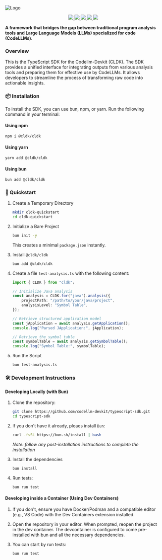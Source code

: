 <picture>
  <source media="(prefers-color-scheme: dark)" srcset="./docs/assets/cldk-dark.png">
  <source media="(prefers-color-scheme: light)" srcset="./docs/assets/cldk-light.png">
  <img alt="Logo">
</picture>

<p align='center'>
  <a href="https://arxiv.org/abs/2410.13007">
    <img src="https://img.shields.io/badge/arXiv-2410.13007-b31b1b?style=for-the-badge" />
  </a>
  <a href="https://opensource.org/licenses/Apache-2.0">
    <img src="https://img.shields.io/badge/License-Apache%202.0-green?style=for-the-badge" />
  </a>
  <a href="https://codellm-devkit.info">
    <img src="https://img.shields.io/badge/GitHub%20Pages-Docs-blue?style=for-the-badge" />
  </a>
  <a href="https://www.npmjs.com/package/@cldk/cldk">
    <img src="https://img.shields.io/npm/v/@cldk/cldk?color=crimson&logo=npm&style=for-the-badge" />
  </a>
  <a href="https://discord.com/channels/1333486179667935403/1334150434348208208">
    <img src="https://dcbadge.limes.pink/api/server/https://discord.gg/zEjz9YrmqN?style=for-the-badge"/>
  </a>
</p>


**A framework that bridges the gap between traditional program analysis tools and Large Language Models (LLMs) specialized for code (CodeLLMs).**

### Overview
This is the TypeScript SDK for the Codellm-Devkit (CLDK). The SDK provides a unified interface for integrating outputs from various analysis tools and preparing them for effective use by CodeLLMs. It allows developers to streamline the process of transforming raw code into actionable insights.

### 📦 Installation

To install the SDK, you can use bun, npm, or yarn. Run the following command in your terminal:
   
#### Using npm
```bash
npm i @cldk/cldk
```

#### Using yarn
```bash
yarn add @cldk/cldk
```

#### Using bun 
```bash
bun add @cldk/cldk
```

### 🚀 Quickstart

1. Create a Temporary Directory

   ```bash
   mkdir cldk-quickstart
   cd cldk-quickstart
   ```

2. Initialize a Bare Project

   ```bash
   bun init -y
   ```

   This creates a minimal `package.json` instantly.

3. Install `@cldk/cldk`
   
   ```bash
   bun add @cldk/cldk
   ```

4. Create a file `test-analysis.ts` with the following content:

   ```typescript
   import { CLDK } from "cldk";
   
   // Initialize Java analysis
   const analysis = CLDK.for("java").analysis({
       projectPath: "/path/to/your/java/project",
       analysisLevel: "Symbol Table",
   });
   
   // Retrieve structured application model
   const jApplication = await analysis.getApplication();
   console.log("Parsed JApplication:", jApplication);
   
   // Retrieve the symbol table
   const symbolTable = await analysis.getSymbolTable();
   console.log("Symbol Table:", symbolTable);
   ```

5. Run the Script

   ```bash
   bun test-analysis.ts
   ```

### 🛠️ Development Instructions

#### Developing Locally (with Bun)

1. Clone the repository:
   ```bash
   git clone https://github.com/codellm-devkit/typescript-sdk.git
   cd typescript-sdk
   ```

2. If you don't have it already, pleaes install `Bun`:
   ```bash
   curl -fsSL https://bun.sh/install | bash
   ```
   _Note: follow any post-installation instructions to complete the installation_
3. Install the dependencies
   ```bash
   bun install
   ```

4. Run tests:
   ```bash
   bun run test
   ```

#### Developing inside a Container (Using Dev Containers)

1. If you don't, ensure you have Docker/Podman and a compatible editor (e.g., VS Code) with the Dev Containers extension installed.

2. Open the repository in your editor. When prompted, reopen the project in the dev container. The devcontainer is configured to come pre-installed with bun and all the necessary dependencies.
 
3. You can start by run tests:
   ```bash
   bun run test
   ```